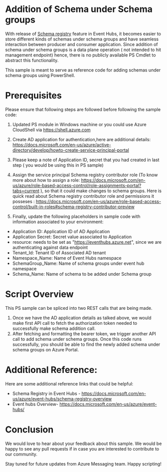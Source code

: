 # Addition of Schema under Schema groups 

With release of [Schema registry](https://docs.microsoft.com/en-us/azure/event-hubs/schema-registry-overview#what-is-azure-schema-registry) feature in Event Hubs, it becomes easier to store different kinds of schemas under schema groups and have seamless interaction between producer and consumer application. Since addition of schema under schema groups is a data plane operation ( not intended to hit management endpoint) hence, there is no publicly available PS Cmdlet to abstract this functionality. 

This sample is meant to serve as reference code for adding schemas under schema groups using PowerShell. 

# Prerequisites

Please ensure that following steps are followed before following the sample code:

1. Updated PS module in Windows machine or you could use Azure CloudShell via https://shell.azure.com    

2. Create AD application for authentication,here are additional details: https://docs.microsoft.com/en-us/azure/active-directory/develop/howto-create-service-principal-portal 
3. Please keep a note of Application ID, secret that you had created in last step ( you would be using this in PS sample)
4. Assign the service principal Schema registry contributor role (To know more about how to assign a role: https://docs.microsoft.com/en-us/azure/role-based-access-control/role-assignments-portal?tabs=current ), so that it could make changes to schema groups. Here is quick read about Schema registry contributor role and permissions it posseses : https://docs.microsoft.com/en-us/azure/role-based-access-control/built-in-roles#schema-registry-contributor-preview 
5. Finally, update the following placeholders in sample code with information associated to your environment:
- Application ID: Application ID of AD Application
- Application Secret: Secret value associated to Application
- resource: needs to be set as "https://eventhubs.azure.net", since we are authenticating against data endpoint
- Tenant_Id: Tenant ID of Associated AD tenant
- Namespace_Name: Name of Event Hubs namespace
- SchemaGroup_Name: Name of schema groups under event hub namespace
- Schema_Name: Name of schema to be added under Schema group

# Script Overview

This PS sample can be spliced into two REST calls that are being made. 

1. Once we have the AD application details as talked above, we would make first API call to fetch the authorization token needed to successfully make schema addition call.
2. After fetching and formatting the bearer token, we trigger another API call to add schema under schema groups. Once this code runs successfully, you should be able to find the newly added schema under schema groups on Azure Portal. 

# Additional Reference:

Here are some additional reference links that could be helpful: 

- Schema Registry in Event Hubs - https://docs.microsoft.com/en-us/azure/event-hubs/schema-registry-overview 
- Event hubs Overview- https://docs.microsoft.com/en-us/azure/event-hubs/ 

# Conclusion

We would love to hear about your feedback about this sample. We would be happy to see any pull requests if in case you are interested to contribute to our community.

Stay tuned for future updates from Azure Messaging team. Happy scripting! 

